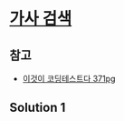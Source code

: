 # [가사 검색](https://school.programmers.co.kr/learn/courses/30/lessons/67258)

## 참고

- [이것이 코딩테스트다 371pg](https://github.com/ndb796/python-for-coding-test/blob/master/15/4.java)

## Solution 1

```java

```
